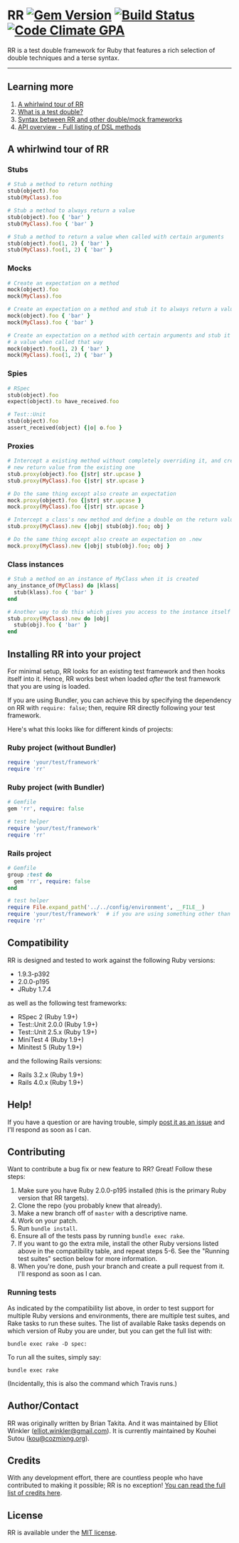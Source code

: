 # RR [![Gem Version](https://badge.fury.io/rb/rr.png)](http://badge.fury.io/rb/rr) [![Build Status](https://travis-ci.org/rr/rr.png?branch=master)](https://travis-ci.org/rr/rr) [![Code Climate GPA](https://codeclimate.com/github/rr/rr.png)](https://codeclimate.com/github/rr/rr)

RR is a test double framework for Ruby that features a rich selection of double
techniques and a terse syntax.

---

## Learning more

1. [A whirlwind tour of RR](#a-whirlwind-tour-of-rr)
2. [What is a test double?](doc/01_test_double.md)
3. [Syntax between RR and other double/mock frameworks](doc/02_syntax_comparison.md)
4. [API overview - Full listing of DSL methods](doc/03_api_overview.md)


## A whirlwind tour of RR

### Stubs

~~~ ruby
# Stub a method to return nothing
stub(object).foo
stub(MyClass).foo

# Stub a method to always return a value
stub(object).foo { 'bar' }
stub(MyClass).foo { 'bar' }

# Stub a method to return a value when called with certain arguments
stub(object).foo(1, 2) { 'bar' }
stub(MyClass).foo(1, 2) { 'bar' }
~~~

### Mocks

~~~ ruby
# Create an expectation on a method
mock(object).foo
mock(MyClass).foo

# Create an expectation on a method and stub it to always return a value
mock(object).foo { 'bar' }
mock(MyClass).foo { 'bar' }

# Create an expectation on a method with certain arguments and stub it to return
# a value when called that way
mock(object).foo(1, 2) { 'bar' }
mock(MyClass).foo(1, 2) { 'bar' }
~~~

### Spies

~~~ ruby
# RSpec
stub(object).foo
expect(object).to have_received.foo

# Test::Unit
stub(object).foo
assert_received(object) {|o| o.foo }
~~~

### Proxies

~~~ ruby
# Intercept a existing method without completely overriding it, and create a
# new return value from the existing one
stub.proxy(object).foo {|str| str.upcase }
stub.proxy(MyClass).foo {|str| str.upcase }

# Do the same thing except also create an expectation
mock.proxy(object).foo {|str| str.upcase }
mock.proxy(MyClass).foo {|str| str.upcase }

# Intercept a class's new method and define a double on the return value
stub.proxy(MyClass).new {|obj| stub(obj).foo; obj }

# Do the same thing except also create an expectation on .new
mock.proxy(MyClass).new {|obj| stub(obj).foo; obj }
~~~

### Class instances

~~~ ruby
# Stub a method on an instance of MyClass when it is created
any_instance_of(MyClass) do |klass|
  stub(klass).foo { 'bar' }
end

# Another way to do this which gives you access to the instance itself
stub.proxy(MyClass).new do |obj|
  stub(obj).foo { 'bar' }
end
~~~


## Installing RR into your project

For minimal setup, RR looks for an existing test framework and then hooks itself
into it. Hence, RR works best when loaded *after* the test framework that you
are using is loaded.

If you are using Bundler, you can achieve this by specifying the dependency on
RR with `require: false`; then, require RR directly following your test
framework.

Here's what this looks like for different kinds of projects:

### Ruby project (without Bundler)

~~~ ruby
require 'your/test/framework'
require 'rr'
~~~

### Ruby project (with Bundler)

~~~ ruby
# Gemfile
gem 'rr', require: false

# test helper
require 'your/test/framework'
require 'rr'
~~~

### Rails project

~~~ ruby
# Gemfile
group :test do
  gem 'rr', require: false
end

# test helper
require File.expand_path('../../config/environment', __FILE__)
require 'your/test/framework'  # if you are using something other than MiniTest / Test::Unit
require 'rr'
~~~

## Compatibility

RR is designed and tested to work against the following Ruby versions:

* 1.9.3-p392
* 2.0.0-p195
* JRuby 1.7.4

as well as the following test frameworks:

* RSpec 2 (Ruby 1.9+)
* Test::Unit 2.0.0 (Ruby 1.9+)
* Test::Unit 2.5.x (Ruby 1.9+)
* MiniTest 4 (Ruby 1.9+)
* Minitest 5 (Ruby 1.9+)

and the following Rails versions:

* Rails 3.2.x (Ruby 1.9+)
* Rails 4.0.x (Ruby 1.9+)


## Help!

If you have a question or are having trouble, simply [post it as an
issue](http://github.com/rr/rr/issues) and I'll respond as soon as I can.


## Contributing

Want to contribute a bug fix or new feature to RR? Great! Follow these steps:

1. Make sure you have Ruby 2.0.0-p195 installed (this is the primary Ruby
   version that RR targets).
2. Clone the repo (you probably knew that already).
3. Make a new branch off of `master` with a descriptive name.
4. Work on your patch.
5. Run `bundle install`.
6. Ensure all of the tests pass by running `bundle exec rake`.
7. If you want to go the extra mile, install the other Ruby versions listed
   above in the compatibility table, and repeat steps 5-6. See the "Running test
   suites" section below for more information.
8. When you're done, push your branch and create a pull request from it.
   I'll respond as soon as I can.

### Running tests

As indicated by the compatibility list above, in order to test support for
multiple Ruby versions and environments, there are multiple test suites, and
Rake tasks to run these suites. The list of available Rake tasks depends on
which version of Ruby you are under, but you can get the full list with:

    bundle exec rake -D spec:

To run all the suites, simply say:

    bundle exec rake

(Incidentally, this is also the command which Travis runs.)


## Author/Contact

RR was originally written by Brian Takita. And it was maintained by
Elliot Winkler (<elliot.winkler@gmail.com>). It is currently
maintained by Kouhei Sutou (<kou@cozmixng.org>).


## Credits

With any development effort, there are countless people who have contributed to
making it possible; RR is no exception! [You can read the full list of
credits here](CREDITS.md).


## License

RR is available under the [MIT license](LICENSE).
